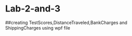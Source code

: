 # Lab-2-and-3

##creating TestScores,DistanceTraveled,BankCharges and ShippingCharges using wpf file
